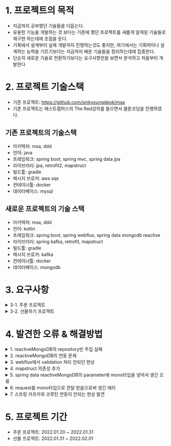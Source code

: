 # 1. 프로젝트의 목적 
- 지금까지 공부했던 기술들을 다듬는다.
- 유용한 기능을 개발하는 것 보다는 기존에 했던 프로젝트를 새롭게 알게된 기술들로 재구현 하는데에 초점을 둔다.
- 기획에서 설계부터 실제 개발까지 진행하는것도 좋지만, 여기에서는 기획력이나 설계하는 능력을 기르기보다는 지금까지 배운 기술들을 정리하는데에 집중한다.
- 단순히 새로운 기술로 전환하기보다는 요구사항만을 보면서 분석하고 처음부터 개발한다

# 2. 프로젝트 기술스택
- 기존 프로젝트: https://github.com/sinkyoungdeok/msa
- 기존 프로젝트는 패스트캠퍼스의 The Red강의를 들으면서 클론코딩을 진행하였다.

## 기존 프로젝트의 기술스택
- 아키텍처: msa, ddd
- 언어: java
- 프레임워크: spring boot, spring mvc, spring data jpa
- 라이브러리: jpa, retrofit2, mapstruct
- 빌드툴: gradle
- 메시지 브로커: aws sqs
- 컨테이너툴: docker
- 데이터베이스: mysql

## 새로운 프로젝트의 기술 스택
- 아키텍처: msa, ddd
- 언어: kotlin
- 프레임워크: spring boot, spring webflux, spring data mongodb reactive
- 라이브러리: spring kafka, retrofit, mapstruct
- 빌드툴: gradle
- 메시지 브로커: kafka
- 컨테이너툴: docker
- 데이터베이스: mongodb

# 3. 요구사항 

<details><summary> 3-1. 주문 프로젝트 </summary>

## 3-1. 주문 프로젝트

### 주요 이해관계자
1. 유저 - 상품을 선택하여 주문하는 고객
2. 파트너 - 상품을 판매하는 업체
3. 내부 운영자 - 서비스를 운영하고 관리하는 담당자

### 주요 도메인
1. 파트너 - 파트너 등록과 운영을 처리
2. 상품 - 상품과 상품의 옵션 정보를 등록하고 관리
3. 주문 - 유저가 선택한 상품 정보와 주문 정보를 관리하고 결제를 처리함

### 도메인 별 요구사항
1. 파트너
   - 시스템에 등록된 파트너만이 상품을 등록하고 주문을 처리할 수 있다
   - 파트너 등록 시 파트너명, 사업자등록번호, 이메일은 필수 값이다.
   - 파트너는 계약이 종료되면 비활성 상태로 전환된다. 단, 파트너 정보 자체는 삭제되지 않고 유지된다
   - 파트너 등록이 성공하면 등록된 이메일로 가입 완료 안내 메일을 발송한다
   - 그 외 시스템을 사용하는 유저가 기본적으로 기대하는 기본 기능들 - 조회, 등록, 수정, 삭제 등의 기능을 제공해야 한다
2. 상품
   - 시스템에 등록되고 활성화된 파트너는 상품을 등록할 수 있다.
   - 등록된 상품은 유저의 주문을 받아 판매될 수 있다
   - 상품은 상품명, 가격 등의 기본 정보와 색상, 사이즈와 같은 옵션으로 구성된다
   - 상품은 옵션 정보 없이 기본값으로만 저장될 수도 있다
   - 주문 화면에서 보여지는 상품의 옵션은 파트너사가 원하는 순서에 맞게 노출될 수 있어야 한다
   - 상품 구매 시 특정한 옵션을 선택하면 가격이 추가 될 수 있다
   - 상품은 판매 준비중, 판매중, 판매 종료와 같은 상태를 가진다
   - 그 외 시스템을 사용하는 유저가 기본적으로 기대하는 기본 기능들 - 조회, 등록, 수정, 삭제 등의 기능을 제공해야 한다
   - 여기에서는 실제의 복잡한 상품 도메인 요구사항을 간소화 하였다(수량 등의 속성 생략)
3. 주문
   - 시스템에 등록된 상품은 유저가 주문할 수 있다
   - 주문은 주문 등록, 결제, 배송준비, 배송중, 배송 완료의 단계를 가진다
   - 주문 등록 과정에서는 결제 수단을 선택하고 상품 및 상품 옵션을 선택한다
   - 시스템에서 사용 가능한 결제 수단은 1) 카드 2) 토스페이 3) 카카오페이 4) 네이버페이 등이 있다
   - 결제 과정에서는 유저가 선택한 결제수단으로 결제를 진행한다
   - 결제완료 후 유저에게 카카오톡으로 주문 성공 알림이 전달된다
   - 결제가 완료되면 배송준비 단계로 넘어간다
   - 배송중, 배송완료의 단계도 순차적으로 진행된다
   - 여기에서는 실제의 복잡한 주문 도메인 요구사항을 간소화 하였다(결제 연동, 취소 등의 요구사항 생략)

### 도메인별 다이어그램
![image](https://user-images.githubusercontent.com/28394879/150360895-45ceac43-b217-4b32-93e8-3ba6f7f70611.png)


</details>


<details><summary> 3-2. 선물하기 프로젝트 </summary>

## 3-2. 선물하기 프로젝트

### 요구사항
- 선물하기 주문은 일반 주문과 달리, 주문 과정에서 배송지 주소를 확정할 수 없다
   - 선물하기 주문을 결제한 사람이 해당 주문을 지인하게 선물로 전달하고, 이 후 수령자가 본인의 배송지 주소를 입력해야 하는 배송이 시작되는 구조이기 때문이다
- 선물하기 결제 후 구매자와 수령자에게 카카오톡이나 LMS로 알림이 발송되어야 한다
- 수령자는 선물을 수락하거나 거절할 수 있다
- 선물하기 서비스 개발과 운영 시에는 기존 주문 서비스의 기능에는 영향이 없도록 하면서 최대한 빠르게 개발이 진행되어야 한다
- 여기에서는 실제의 복잡한 선물하기 도메인 요구사항을 간소화하여, msa에서의 서버간 통신과 비즈니스 도메인별로 서버를 나누는 내용에 초점을 맞추어 진행한다

### 설계
- 선물하기 서비스에서 기존 주문 생성 API를 호출할 때, 임의의 배송지 정보를 전달하는 방식을 채택한다 (추후 배송지 정보를 update 하게끔 처리한다)


### 다이어그램

**전체 Flow 간략 버전**  
![image](https://user-images.githubusercontent.com/28394879/151736648-21be3491-99b5-4d46-b0fa-7c1cbfa0c688.png)

**선물하기 서비스와 주문 서비스간의 의존관게**  
![image](https://user-images.githubusercontent.com/28394879/151736756-9dc02bd1-f949-49ef-b3c7-e1a71234a7f2.png)

**전체 Flow**  
![image](https://user-images.githubusercontent.com/28394879/151734979-854e0ff1-19a4-4630-8a5e-ca86ce5a6a4a.png)

**실제 Flow**  
![image](https://user-images.githubusercontent.com/28394879/151737066-2b5f53eb-e375-44f9-bf19-9a15f845a012.png)

**선물 구매 시**  
![image](https://user-images.githubusercontent.com/28394879/151735130-45a84aab-ea41-442e-aab8-a54644bcb324.png)

**선물 수락 시**  
![image](https://user-images.githubusercontent.com/28394879/151735169-a4f1ed9c-d750-46b8-a7ef-fbe494580c1d.png)

**선물 거절 시**  
![image](https://user-images.githubusercontent.com/28394879/151735207-ece3ab78-3ec4-4b14-9f7f-7f973deaf179.png)

**나중에 Kafka를 통해서 얻을 수 있는 설계**  
![image](https://user-images.githubusercontent.com/28394879/151737175-87b3e2ba-bc1b-4010-8516-b63a0621559c.png)

### 변경사항
- 확장성을 위해서 SQS대신 kafka를 사용한다.


</details>

# 4. 발견한 오류 & 해결방법 
<details><summary>1. reactiveMongoDB의 repository빈 주입 실패 </summary>

### 코드
```kotlin
@Repository
interface PartnerRepository : ReactiveMongoRepository<Partner, String>
```
```
implementation("org.springframework.boot:spring-boot-starter-data-mongodb")
```

### 에러
```
Description:

Parameter 0 of constructor in msa.order.infrastructure.partner.PartnerStoreImpl required a bean of type 'msa.order.infrastructure.partner.PartnerRepository' that could not be found.


Action:

Consider defining a bean of type 'msa.order.infrastructure.partner.PartnerRepository' in your configuration.


Process finished with exit code 1
```

### 해결 방법
- 내가 사용한 repository는 ReactiveMongoDB 였는데, gradle의 의존성은 일반(논리액티브) mongodb를 사용하고 있었다.
- 의존성을 reactive mongodb로 변경하니 잘 되었다
- 내가 빈을 잘못 설정했나 생각해서 다양한 컴포넌트로 바꾸어 보았지만, 안되서 많이 헤맸었다.
```
implementation("org.springframework.boot:spring-boot-starter-data-mongodb-reactive")
```

</details>

<details><summary> 2. reactiveMongoDB의 연동 문제 </summary>

### 코드
```yaml
spring:
  data:
    mongodb:
      host: localhost
      port: 27017
      authentication-database: admin
      username: root
      password: 1234
      database: order
```

### 오류
```
org.springframework.data.mongodb.UncategorizedMongoDbException: Exception authenticating MongoCredential{mechanism=SCRAM-SHA-256, userName='root', source='admin', password=<hidden>, mechanismProperties=<hidden>}; nested exception is com.mongodb.MongoSecurityException: Exception authenticating MongoCredential{mechanism=SCRAM-SHA-256, userName='root', source='admin', password=<hidden>, mechanismProperties=<hidden>}
	at org.springframework.data.mongodb.core.MongoExceptionTranslator.translateExceptionIfPossible(MongoExceptionTranslator.java:140) ~[spring-data-mongodb-3.3.0.jar:3.3.0]
	Suppressed: reactor.core.publisher.FluxOnAssembly$OnAssemblyException: 
Error has been observed at the following site(s):
	*__checkpoint ⇢ Handler org.springframework.web.reactive.function.server.RouterFunctionDsl$POST$2@102b2dbd [DispatcherHandler]
	*__checkpoint ⇢ HTTP POST "/api/v1/partners" [ExceptionHandlingWebHandler]
Original Stack Trace:
...
```

### 해결 방법
- 오류를 구글링해도 잘 나오지 않아서, 찾기가 어려웠다.
- host,port 등을 작성하는 것 대신, uri로 한번에 작성하니 잘 되었다.
- 왜 안되는진 아직 잘 모르겠다.
```
spring:
  data:
    mongodb:
      uri: mongodb://root:1234@localhost/order?authSource=admin
```

</details>

<details><summary> 3. webflux에서 validation 처리 안되던 현상 </summary>

### 코드
```kotlin
@PostMapping
fun registerPartner(
  @Valid @RequestBody request: PartnerDto.RegisterRequest
): Mono<CommonResponse<PartnerDto.RegisterResponse>> {
  var command: Mono<PartnerCommand.RegisterPartner> = Mono.just(request.toCommand())
  var partnerInfo = partnerFacade.registerPartner(command)
  var response = partnerInfo.map { PartnerDto.RegisterResponse(it) }
  return response.map { CommonResponse(it) }
}
```

```kotlin
class PartnerDto {

   class RegisterRequest(
      @field:NotEmpty(message = "partnerName 은 필수값 입니다")
      var partnerName: String? = null,

      @field:NotEmpty(message = "businessNo 는 필수값 입니다")
      var businessNo: String? = null,

      @field:Email(message = "email 형식에 맞추어야 합니다")
      @field:NotEmpty(message = "email 은 필수값 입니다")
      var email: String? = null
   )
}
```

```kotlin
@RestControllerAdvice
class CommonControllerAdvice {

    @ResponseStatus(HttpStatus.BAD_REQUEST)
    @ExceptionHandler(value = [MethodArgumentNotValidException::class])
    fun methodArgumentNotValidException(e: MethodArgumentNotValidException): Mono<CommonResponse<String>> {
        // ...
        
        return Mono.just(errorResponse)
    }
}
```


http 요청
```
POST http://localhost:8080/api/v1/partners
Content-Type: application/json

{
  "partnerName": "",
  "businessNo": "1234123456",
  "email": "greg.shiny8"
}
```

### 에러 
- validation 에러에 대한 처리가 이루어지지 않았다. 
- partnerName이 비어 있으므로, "partnerName 은 필수값입니다"에 대한 에러가 등장 해야하는데, controllerAdvice에서 이를 감지 못하는 현상이 발생

### 해결 방법 
- Webflux의 Advice예제가 많이 없어서 찾기가 힘들었다.
- 사실상, 구글링으로 해결한 것이 아니라, Advice로 이것저것 해보다가 알게 되었다. (Exception 자체를 받아서 처리하게끔해서 어떤 에러를 던지는지 확인하였다)
- 해결 방법은 ControllerAdvice쪽에서 `MethodArgumentNotValidException::class` 가 아닌 `WebExchangeBindException::class`를 감지할 수 있도록 변경하였다.
- validation 에러에 대한 exception class가 왜 spring mvc랑은 다른지는 모르겠다. 

```kotlin
@RestControllerAdvice
class CommonControllerAdvice {

    @ResponseStatus(HttpStatus.BAD_REQUEST)
    @ExceptionHandler(value = [WebExchangeBindException::class])
    fun methodArgumentNotValidException(e: WebExchangeBindException): Mono<CommonResponse<String>> {
        // ...
        return Mono.just(errorResponse)
    }
}
```

</details>

<details><summary> 4. mapstruct 의존성 추가 </summary>

### 코드
```
implementation("org.mapstruct:mapstruct:1.4.2.Final")
annotationProcessor("org.mapstruct:mapstruct-processor:1.4.2.Final")
annotationProcessor(
  "org.projectlombok:lombok",
  "org.projectlombok:lombok-mapstruct-binding:0.1.0"
)
```

```kotlin
@Mapper(
    componentModel = "spring",
    unmappedTargetPolicy = ReportingPolicy.ERROR
)
interface PartnerDtoMapper {

    fun of(request: PartnerDto.RegisterRequest): PartnerCommand.RegisterPartner
}
```

```kotlin
@RestController
@RequestMapping("/api/v1/partners")
class PartnerApiController(val partnerFacade: PartnerFacade, val partnerDtoMapper: PartnerDtoMapper) {

    //...
}
```

### 에러 
- `val partnerDtoMapper: PartnerDtoMapper`에서 빈을 인식 못하는 상황 발생
- `PartnerDtoMapper`의 구현체를 mapstruct에서 만들어주어야 하는데, 이것 또한 안되었었다.
```
Description:

Parameter 1 of constructor in msa.order.interfaces.partner.PartnerApiController required a bean of type 'msa.order.interfaces.partner.PartnerDtoMapper' that could not be found.


Action:

Consider defining a bean of type 'msa.order.interfaces.partner.PartnerDtoMapper' in your configuration.


Process finished with exit code 1
```

### 해결 방법
- 원래 작성한 코드는, java-spring에서 쓰던 라이브러리 의존성을 가져다가 쓴 것인데, kotlin에서 그대로 사용은 안되는것을 알게됨.
- 구글링을 통해 이것 저것 따라 해보다가, 되는것을 찾음

```
plugins {
	...
	kotlin("kapt") version "1.3.72" // 추가
}
...
dependencies {
    ...
    
	// MapStruct
	implementation("org.mapstruct:mapstruct:1.4.2.Final")
	kapt("org.mapstruct:mapstruct-processor:1.4.2.Final")
	implementation("org.projectlombok:lombok-mapstruct-binding:0.1.0")
	annotationProcessor("org.mapstruct:mapstruct-processor:1.4.2.Final")
	annotationProcessor(
		"org.projectlombok:lombok",
		"org.projectlombok:lombok-mapstruct-binding:0.1.0"
	)
	
	...
}
```




</details>

<details><summary> 5. spring data reactiveMongoDB의 parameter에 mono타입을 넣어서 생긴 오류 </summary>

- 오류 발견 날짜: 1월 24일 
- 해결 날짜: 1월 25일

### 코드
```kotlin
@Repository
interface PartnerRepository : ReactiveMongoRepository<Partner, String> {
    fun findByPartnerToken(partnerToken: Mono<String>): Mono<Partner>
}
```

```kotlin
@Component
class PartnerReaderImpl(
   val partnerRepository: PartnerRepository
) : PartnerReader {
   override fun getPartner(partnerToken: Mono<String>): Mono<Partner> {
      return partnerRepository.findByPartnerToken(partnerToken)
   }
}
```

### 에러 
- API 요청을 하면 무한 대기에 빠지게 됨

### 해결 방법
- Mono타입에서 객체를 추출하여 repository를 호출.
- 해결한 방법은 다른 분들 작성한 것을 보니까 repository로 호출하기 전에 객체로 꺼내서 호출하기 전에 따라해보니 됐음
- 예상으로는 request로 전달 받은 partnerToken이 너무 빨리 repository를 호출하거나, 제 때 호출을 못해서 생기는 이슈라고 생각이 듬.
- 제대로는 어떻게 해서 안된 것인지 상황에 대해서 이해를 하지 못하였음.

```kotlin
@Repository
interface PartnerRepository : ReactiveMongoRepository<Partner, String> {
    fun findByPartnerToken(partnerToken: String): Mono<Partner>
}
```

```kotlin
@Component
class PartnerReaderImpl(
    val partnerRepository: PartnerRepository
) : PartnerReader {
    override fun getPartner(partnerToken: Mono<String>): Mono<Partner> {
        return partnerToken.flatMap { partnerRepository.findByPartnerToken(it) }
    }
}
```



</details>



<details> <summary> 6. request를 mono타입으로 전달 받음으로써 생긴 에러</summary>

### 코드 

```kotlin
@PostMapping
fun registerItem(
   @RequestBody @Valid request: Mono<ItemDto.RegisterItemRequest>
): Mono<CommonResponse<ItemDto.RegisterResponse>> {
   var partnerToken = request.map { it.partnerToken ?: "" }
   var itemCommand = request.map { itemDtoMapper.of(it) }
   var itemInfo = itemFacade.registerItem(itemCommand, partnerToken)
   var response = itemInfo.map { itemDtoMapper.of(it) }
   return response.map { CommonResponse(it) }
}
```

```kotlin
 override fun registerItem(
     command: Mono<ItemCommand.RegisterItemRequest>,
     partnerToken: Mono<String>
 ): Mono<ItemInfo.Token> {
     return partnerReader.getPartner(partnerToken)
         .flatMap { p ->
             val map: Mono<Item> = command.map { c ->
                 p.id?.let { c.toEntity(it) }
             }

             map
         }.map {
             ItemInfo.Token(it.itemName)
         }
```


### 에러
- request를 mono타입으로 전달 받음으로써, reactive DB에 전달 및 전달받을 때 객체를 꺼내서 전달해줘야 하는 상황이 생김
- request에서 전달받은 객체와, db에서 받은 객체와의 연결하는부분에서 잘 처리되지 않는다는 것을 발견
- 코드에서 두번째 registerItem 함수에서
  - partnerReader에서 전달받은 partner와
  - request로 전달받은 command
  - 위의 두개 객체가 독립적으로는 전달이 잘 되지만, 두개를 연결시키는 순간 알 수 없는 오류가 생김


### 해결 방법
- request에 일반 객체, mono객체 두개중에 선택하는 과정에서 mono로 택했지만, 일반 객체를 사용하는 것이 좋다는 블로그글을 찾게됨 
- https://homoefficio.github.io/2020/08/06/Spring-WebFlux-RequestBody/

</details>

<details><summary> 7. 스프링 카프카와 코루틴 연동이 안되는 현상 발견</summary>

### 코드
```kotlin
@Component
class GiftKafkaMessageListener(
    val giftFacade: GiftFacade
) {
    @KafkaListener(topics = arrayOf("pay-complete"))
    suspend fun payComplete(orderToken: String) {
        giftFacade.completePayment(orderToken)
    }
}
```

### 상황
- 카프카 Listen하는 쪽에서 코루틴을 사용하면, 에러가 발생.
- 아직 스프링 카프카에 코루틴을 지원안하는듯.

### 해결 방법
- 코루틴 대신에, Mono를 활용하는 코드로 변경 

</details>
	
# 5. 프로젝트 기간
- 주문 프로젝트: 2022.01.20 ~ 2022.01.31
- 선물 프로젝트: 2022.01.31 ~ 2022.02.01

